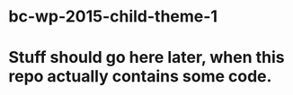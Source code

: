 # bc-wp-2015-child-theme-1

# Stuff should go here later, when this repo actually contains some code.
